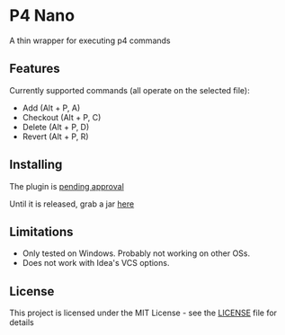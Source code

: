 # P4 Nano

A thin wrapper for executing p4 commands

## Features

Currently supported commands (all operate on the selected file):

* Add (Alt + P, A)
* Checkout (Alt + P, C)
* Delete (Alt + P, D)
* Revert (Alt + P, R)

## Installing

The plugin is [pending approval](https://plugins.jetbrains.com/plugin/edit?pluginId=10221#pluginDetails)

Until it is released, grab a jar [here](https://github.com/kongeor/p4n/releases/tag/v1.0.1)

## Limitations

* Only tested on Windows. Probably not working on other OSs.
* Does not work with Idea's VCS options.

## License

This project is licensed under the MIT License - see the [LICENSE](LICENSE) file for details
